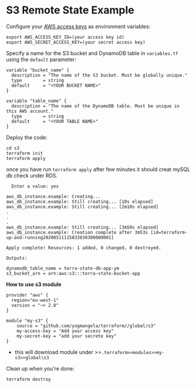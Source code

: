 # S3 Remote State Example

Configure your [AWS access 
keys](http://docs.aws.amazon.com/general/latest/gr/aws-sec-cred-types.html#access-keys-and-secret-access-keys) as 
environment variables:

```
export AWS_ACCESS_KEY_ID=(your access key id)
export AWS_SECRET_ACCESS_KEY=(your secret access key)
```

Specify a name for the S3 bucket and DynamoDB table in `variables.tf` using the `default` parameter:

```hcl
variable "bucket_name" {
  description = "The name of the S3 bucket. Must be globally unique."
  type        = string
  default     = "<YOUR BUCKET NAME>"
}

variable "table_name" {
  description = "The name of the DynamoDB table. Must be unique in this AWS account."
  type        = string
  default     = "<YOUR TABLE NAME>"
}
```

Deploy the code:

```
cd s3
terraform init
terraform apply
```

once you have run ``terraform apply`` after few minutes it should creat mySQL db
check under RDS.
```
  Enter a value: yes

aws_db_instance.example: Creating...
aws_db_instance.example: Still creating... [10s elapsed]
aws_db_instance.example: Still creating... [2m10s elapsed]
.
.
.
aws_db_instance.example: Still creating... [3m50s elapsed]
aws_db_instance.example: Creation complete after 3m53s [id=terraform-up-and-running20200511115833830300000001]

Apply complete! Resources: 1 added, 0 changed, 0 destroyed.

Outputs:

dynamodb_table_name = terra-state-db-app-ym
s3_bucket_arn = arn:aws:s3:::terra-state-bucket-app
```
**How to use s3 module**
```
provider "aws" {
  region="eu-west-1"
  version = "~> 2.0"
}

module "my-s3" {
    source = "github.com/yogmangela/terraform//global/s3"
    my-access-key = "Add your access key"
    my-secret-key = "add your secrete key"
}

```

- this will download module under >>`` .terraform>>modules>>my-s3>>global\s3 ``


Clean up when you're done:

```
terraform destroy
```
